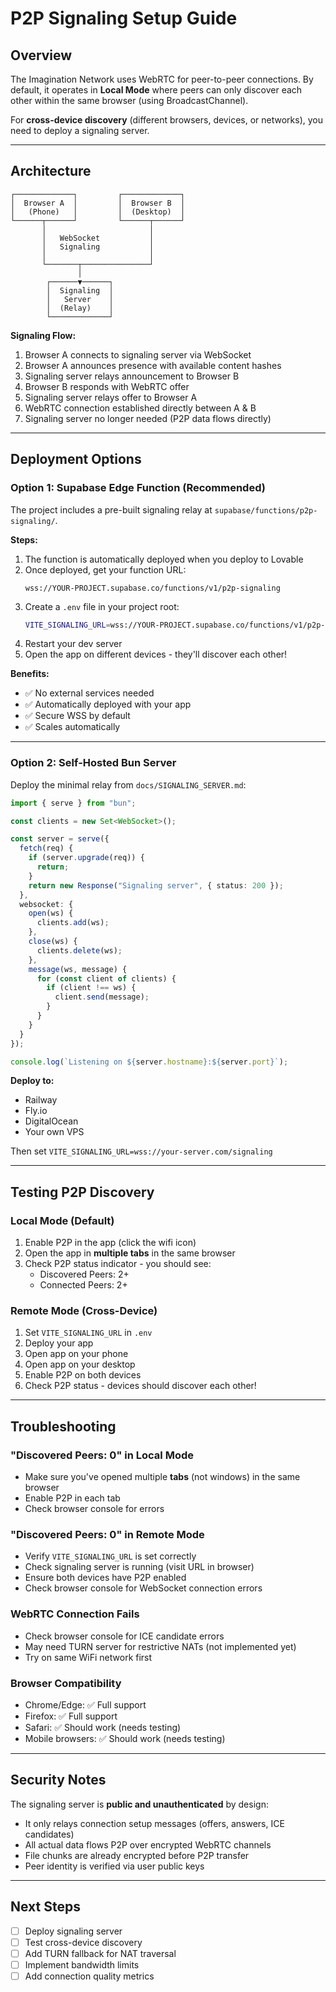 # P2P Signaling Setup Guide

## Overview

The Imagination Network uses WebRTC for peer-to-peer connections. By default, it operates in **Local Mode** where peers can only discover each other within the same browser (using BroadcastChannel).

For **cross-device discovery** (different browsers, devices, or networks), you need to deploy a signaling server.

---

## Architecture

```
┌─────────────┐         ┌─────────────┐
│  Browser A  │         │  Browser B  │
│   (Phone)   │         │  (Desktop)  │
└──────┬──────┘         └──────┬──────┘
       │                       │
       │   WebSocket           │
       │   Signaling           │
       │                       │
       └───────┬───────────────┘
               │
        ┌──────▼──────┐
        │  Signaling  │
        │   Server    │
        │  (Relay)    │
        └─────────────┘
```

**Signaling Flow:**
1. Browser A connects to signaling server via WebSocket
2. Browser A announces presence with available content hashes
3. Signaling server relays announcement to Browser B
4. Browser B responds with WebRTC offer
5. Signaling server relays offer to Browser A
6. WebRTC connection established directly between A & B
7. Signaling server no longer needed (P2P data flows directly)

---

## Deployment Options

### Option 1: Supabase Edge Function (Recommended)

The project includes a pre-built signaling relay at `supabase/functions/p2p-signaling/`.

**Steps:**
1. The function is automatically deployed when you deploy to Lovable
2. Once deployed, get your function URL:
   ```
   wss://YOUR-PROJECT.supabase.co/functions/v1/p2p-signaling
   ```
3. Create a `.env` file in your project root:
   ```bash
   VITE_SIGNALING_URL=wss://YOUR-PROJECT.supabase.co/functions/v1/p2p-signaling
   ```
4. Restart your dev server
5. Open the app on different devices - they'll discover each other!

**Benefits:**
- ✅ No external services needed
- ✅ Automatically deployed with your app
- ✅ Secure WSS by default
- ✅ Scales automatically

---

### Option 2: Self-Hosted Bun Server

Deploy the minimal relay from `docs/SIGNALING_SERVER.md`:

```typescript
import { serve } from "bun";

const clients = new Set<WebSocket>();

const server = serve({
  fetch(req) {
    if (server.upgrade(req)) {
      return;
    }
    return new Response("Signaling server", { status: 200 });
  },
  websocket: {
    open(ws) {
      clients.add(ws);
    },
    close(ws) {
      clients.delete(ws);
    },
    message(ws, message) {
      for (const client of clients) {
        if (client !== ws) {
          client.send(message);
        }
      }
    }
  }
});

console.log(`Listening on ${server.hostname}:${server.port}`);
```

**Deploy to:**
- Railway
- Fly.io
- DigitalOcean
- Your own VPS

Then set `VITE_SIGNALING_URL=wss://your-server.com/signaling`

---

## Testing P2P Discovery

### Local Mode (Default)
1. Enable P2P in the app (click the wifi icon)
2. Open the app in **multiple tabs** in the same browser
3. Check P2P status indicator - you should see:
   - Discovered Peers: 2+
   - Connected Peers: 2+

### Remote Mode (Cross-Device)
1. Set `VITE_SIGNALING_URL` in `.env`
2. Deploy your app
3. Open app on your phone
4. Open app on your desktop
5. Enable P2P on both devices
6. Check P2P status - devices should discover each other!

---

## Troubleshooting

### "Discovered Peers: 0" in Local Mode
- Make sure you've opened multiple **tabs** (not windows) in the same browser
- Enable P2P in each tab
- Check browser console for errors

### "Discovered Peers: 0" in Remote Mode
- Verify `VITE_SIGNALING_URL` is set correctly
- Check signaling server is running (visit URL in browser)
- Ensure both devices have P2P enabled
- Check browser console for WebSocket connection errors

### WebRTC Connection Fails
- Check browser console for ICE candidate errors
- May need TURN server for restrictive NATs (not implemented yet)
- Try on same WiFi network first

### Browser Compatibility
- Chrome/Edge: ✅ Full support
- Firefox: ✅ Full support  
- Safari: ✅ Should work (needs testing)
- Mobile browsers: ✅ Should work (needs testing)

---

## Security Notes

The signaling server is **public and unauthenticated** by design:
- It only relays connection setup messages (offers, answers, ICE candidates)
- All actual data flows P2P over encrypted WebRTC channels
- File chunks are already encrypted before P2P transfer
- Peer identity is verified via user public keys

---

## Next Steps

- [ ] Deploy signaling server
- [ ] Test cross-device discovery
- [ ] Add TURN fallback for NAT traversal
- [ ] Implement bandwidth limits
- [ ] Add connection quality metrics
